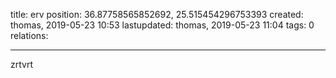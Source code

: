 title: erv
position: 36.87758565852692, 25.515454296753393
created: thomas,   2019-05-23 10:53
lastupdated: thomas, 2019-05-23 11:04 
tags: 0
relations: 

---



zrtvrt